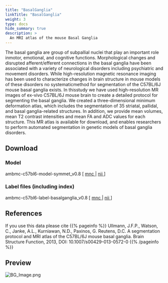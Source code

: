 ```yaml
---
title: "BasalGanglia"
linkTitle: "BasalGanglia"
weight: 3
type: docs
hide_summary: true
description: >
  An MRI atlas of the mouse Basal Ganglia
---
```


The basal ganglia are group of subpallial nuclei that play an important role inmotor, emotional, and cognitive functions. Morphological changes and disrupted afferent/efferent connections in the basal ganglia have been associated with a variety of neurological disorders including psychiatric and movement disorders. While high-resolution magnetic resonance imaging has been used to characterize changes in brain structure in mouse models of these disorders no systematicmethod for segmentation of the C57BL/6J mouse basal ganglia exists. In thisstudy we have used high-resolution MR images of ex-vivo C57BL/6J mouse brain to create a detailed protocol for segmenting the basal ganglia. We created a three-dimensional minimum deformation atlas, which includes the segmentation of 35 striatal, pallidal, and basal ganglia-related structures. In addition, we provide mean volumes, mean T2 contrast intensities and mean FA and ADC values for each structure. This MR atlas is available for download, and enables researchers to perform automated segmentation in genetic models of basal ganglia disorders.

## Download
### Model
ambmc-c57bl6-model-symmet_v0.8 [ [mnc <i class="fas fa-download"></i>](/uploads/AMBMC/ambmc-c57bl6-model-symmet_v0.8-mnc.tar.gz) | [nii <i class="fas fa-download"></i>](/uploads/AMBMC/ambmc-c57bl6-model-symmet_v0.8-nii.tar.gz) ]
### Label files (including index)
ambmc-c57bl6-label-basalganglia_v0.8 [ [mnc <i class="fas fa-download"></i>](/uploads/AMBMC/ambmc-c57bl6-label-basalganglia_v0.8-mnc.tar.gz) | [nii <i class="fas fa-download"></i>](/uploads/AMBMC/ambmc-c57bl6-label-basalganglia_v0.8-nii.tar.gz) ]

## References
If you use this data please cite
{{% pageinfo %}}
Ullmann, J.F.P., Watson, C., Janke, A.L., Kurniawan, N.D., Paxinos, G. Reutens, D.C. A segmentation protocol and MRI atlas of the C57BL/6J mouse basal ganglia. Brain Structure Function, 2013, DOI: 10.1007/s00429-013-0572-0
{{% /pageinfo %}}

## Preview
![BG_Image.png](../BG_Image.png)
